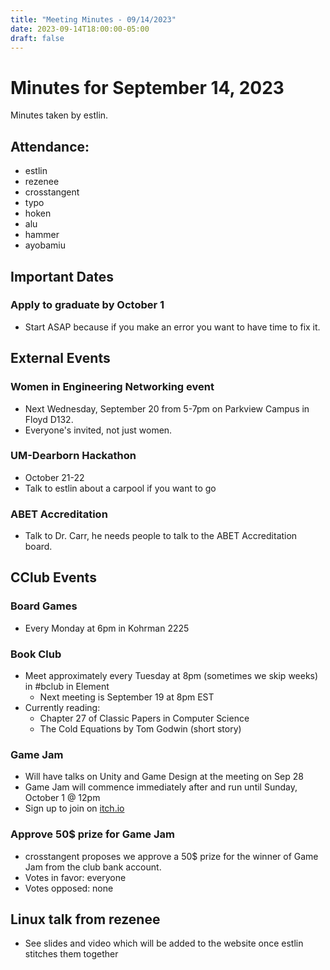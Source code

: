 ```yaml
---
title: "Meeting Minutes - 09/14/2023"
date: 2023-09-14T18:00:00-05:00
draft: false
---
```


# Minutes for September 14, 2023

Minutes taken by estlin.

## Attendance:
* estlin
* rezenee
* crosstangent
* typo
* hoken
* alu
* hammer
* ayobamiu

## Important Dates

### Apply to graduate by October 1
* Start ASAP because if you make an error you want to have time to fix it. 

## External Events

### Women in Engineering Networking event
* Next Wednesday, September 20 from 5-7pm on Parkview Campus in Floyd D132. 
* Everyone's invited, not just women. 

### UM-Dearborn Hackathon
* October 21-22
* Talk to estlin about a carpool if you want to go

### ABET Accreditation
* Talk to Dr. Carr, he needs people to talk to the ABET Accreditation board. 

## CClub Events

### Board Games
* Every Monday at 6pm in Kohrman 2225

### Book Club
* Meet approximately every Tuesday at 8pm (sometimes we skip weeks) in #bclub in Element
  * Next meeting is September 19 at 8pm EST
* Currently reading: 
  * Chapter 27 of Classic Papers in Computer Science
  * The Cold Equations by Tom Godwin (short story)

### Game Jam
* Will have talks on Unity and Game Design at the meeting on Sep 28
* Game Jam will commence immediately after and run until Sunday, October 1 @ 12pm
* Sign up to join on [itch.io](https://itch.io/jam/ccaw-jam-7)

### Approve 50$ prize for Game Jam
* crosstangent proposes we approve a 50$ prize for the winner of Game Jam from the club bank account. 
* Votes in favor: everyone
* Votes opposed: none

## Linux talk from rezenee
* See slides and video which will be added to the website once estlin stitches them together
